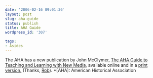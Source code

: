 ```yaml
---
date: '2006-02-16 09:01:36'
layout: post
slug: aha-guide
status: publish
title: AHA Guide
wordpress_id: '307'

tags:
- Asides
---
```


The AHA has a new publication by John McClymer, [The AHA Guide to Teaching and Learning with New Media](http://www.historians.org/pubs/free/mcclymer/index.cfm), available online and in a [print version.](http://www.historians.org/pubs/new.htm) (Thanks, [Rob](http://mason.gmu.edu/~rtownsen/)).
  *[AHA]: American Historical Association

